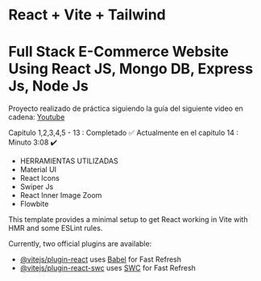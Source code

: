 # React + Vite + Tailwind
# Full Stack E-Commerce Website Using React JS, Mongo DB, Express Js, Node Js
Proyecto realizado de práctica siguiendo la guía del siguiente video en cadena:
[Youtube](https://www.youtube.com/watch?v=-APmpguNFqI&list=PLhFBHuT4t3aCiG8KjDlgKubRMtwAQTi9I&index=3)

Capitulo 1,2,3,4,5 - 13 : Completado ✅
Actualmente en el capitulo 14 : Minuto 3:08 ✔️

- HERRAMIENTAS UTILIZADAS
- Material UI
- React Icons
- Swiper Js
- React Inner Image Zoom
- Flowbite

This template provides a minimal setup to get React working in Vite with HMR and some ESLint rules.

Currently, two official plugins are available:

- [@vitejs/plugin-react](https://github.com/vitejs/vite-plugin-react/blob/main/packages/plugin-react/README.md) uses [Babel](https://babeljs.io/) for Fast Refresh
- [@vitejs/plugin-react-swc](https://github.com/vitejs/vite-plugin-react-swc) uses [SWC](https://swc.rs/) for Fast Refresh
